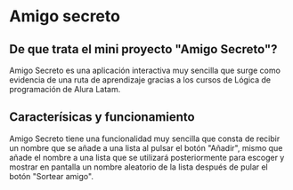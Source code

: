 <h1>Amigo secreto</h1>

<h2>De que trata el mini proyecto "Amigo Secreto"?</h2>

Amigo Secreto es una aplicación interactiva muy sencilla que surge como evidencia de una ruta de aprendizaje gracias a los cursos de Lógica de programación de Alura Latam.

<h2>Caracterísicas y funcionamiento</h2>

Amigo Secreto tiene una funcionalidad muy sencilla que consta de recibir un nombre que se añade a una lista al pulsar el botón "Añadir", mismo que añade el nombre a una lista que se utilizará posteriormente para escoger y mostrar en pantalla un nombre aleatorio de la lista después de pular el botón "Sortear amigo".
